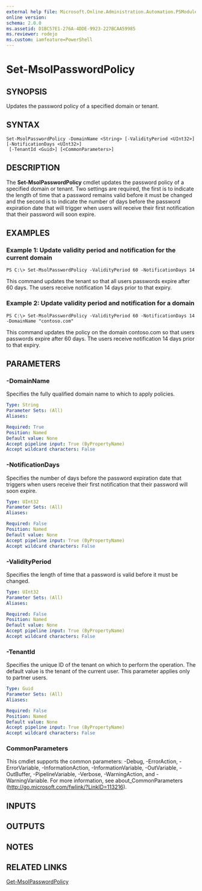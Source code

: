 ```yaml
---
external help file: Microsoft.Online.Administration.Automation.PSModule.dll-Help.xml
online version:
schema: 2.0.0
ms.assetid: D1BC57E1-276A-4DDE-9923-227BCAA59985
ms.reviewer: rodejo
ms.custom: iamfeature=PowerShell
---
```


# Set-MsolPasswordPolicy

## SYNOPSIS
Updates the password policy of a specified domain or tenant.

## SYNTAX

```
Set-MsolPasswordPolicy -DomainName <String> [-ValidityPeriod <UInt32>] [-NotificationDays <UInt32>]
 [-TenantId <Guid>] [<CommonParameters>]
```

## DESCRIPTION
The **Set-MsolPasswordPolicy** cmdlet updates the password policy of a specified domain or tenant.
Two settings are required, the first is to indicate the length of time that a password remains valid before it must be changed and the second is to indicate the number of days before the password expiration date that will trigger when users will receive their first notification that their password will soon expire.

## EXAMPLES

### Example 1: Update validity period and notification for the current domain
```
PS C:\> Set-MsolPasswordPolicy -ValidityPeriod 60 -NotificationDays 14
```

This command updates the tenant so that all users passwords expire after 60 days.
The users receive notification 14 days prior to that expiry.

### Example 2: Update validity period and notification for a domain
```
PS C:\> Set-MsolPasswordPolicy -ValidityPeriod 60 -NotificationDays 14 -DomainName "contoso.com"
```

This command updates the policy on the domain contoso.com so that users passwords expire after 60 days.
The users receive notification 14 days prior to that expiry.

## PARAMETERS

### -DomainName
Specifies the fully qualified domain name to which to apply policies.

```yaml
Type: String
Parameter Sets: (All)
Aliases:

Required: True
Position: Named
Default value: None
Accept pipeline input: True (ByPropertyName)
Accept wildcard characters: False
```

### -NotificationDays
Specifies the number of days before the password expiration date that triggers when users receive their first notification that their password will soon expire.

```yaml
Type: UInt32
Parameter Sets: (All)
Aliases:

Required: False
Position: Named
Default value: None
Accept pipeline input: True (ByPropertyName)
Accept wildcard characters: False
```

### -ValidityPeriod
Specifies the length of time that a password is valid before it must be changed.

```yaml
Type: UInt32
Parameter Sets: (All)
Aliases:

Required: False
Position: Named
Default value: None
Accept pipeline input: True (ByPropertyName)
Accept wildcard characters: False
```

### -TenantId
Specifies the unique ID of the tenant on which to perform the operation.
The default value is the tenant of the current user.
This parameter applies only to partner users.

```yaml
Type: Guid
Parameter Sets: (All)
Aliases:

Required: False
Position: Named
Default value: None
Accept pipeline input: True (ByPropertyName)
Accept wildcard characters: False
```

### CommonParameters
This cmdlet supports the common parameters: -Debug, -ErrorAction, -ErrorVariable, -InformationAction, -InformationVariable, -OutVariable, -OutBuffer, -PipelineVariable, -Verbose, -WarningAction, and -WarningVariable. For more information, see about_CommonParameters (<http://go.microsoft.com/fwlink/?LinkID=113216>).

## INPUTS

## OUTPUTS

## NOTES

## RELATED LINKS
[Get-MsolPasswordPolicy](./Get-MsolPasswordPolicy.md)
